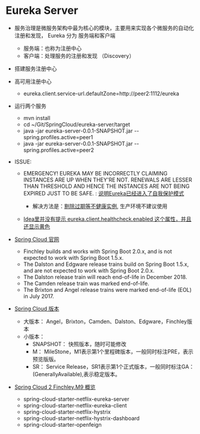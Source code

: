 # Eureka Server

- 服务治理是微服务架构中最为核心的模块，主要用来实现各个微服务的自动化注册和发现， Eureka 分为 服务端和客户端
	- 服务端：也称为注册中心
	- 客户端：处理服务的注册和发现 （Discovery）

- 搭建服务注册中心

- 高可用注册中心
	- eureka.client.service-url.defaultZone=http://peer2:1112/eureka

- 运行两个服务
    - mvn install
    - cd ~/Git/SpringCloud/eureka-server/target
    - java -jar eureka-server-0.0.1-SNAPSHOT.jar --spring.profiles.active=peer1
    - java -jar eureka-server-0.0.1-SNAPSHOT.jar --spring.profiles.active=peer2


- ISSUE:
	- EMERGENCY! EUREKA MAY BE INCORRECTLY CLAIMING INSTANCES ARE UP WHEN THEY'RE NOT. RENEWALS ARE LESSER THAN THRESHOLD AND HENCE THE INSTANCES ARE NOT BEING EXPIRED JUST TO BE SAFE. : [说明Eureka已经进入了自我保护模式](https://blog.csdn.net/cvntopuyef/article/details/78477681) 
		- 解决方法是：[剔除过期等不健康实例](https://blog.csdn.net/cvntopuyef/article/details/78465798), 生产环境不建议使用

	- [Idea里并没有提示 eureka.client.healthcheck.enabled 这个属性，并且还显示黄色](https://www.cnblogs.com/woshimrf/p/springclout-eureka.html)
	

- [Spring Cloud 官网](https://projects.spring.io/spring-cloud/)
	- Finchley builds and works with Spring Boot 2.0.x, and is not expected to work with Spring Boot 1.5.x.
	- The Dalston and Edgware release trains build on Spring Boot 1.5.x, and are not expected to work with Spring Boot 2.0.x.
	- The Dalston release train will reach end-of-life in December 2018.
	- The Camden release train was marked end-of-life.
	- The Brixton and Angel release trains were marked end-of-life (EOL) in July 2017.


- [Spring Cloud 版本](https://blog.csdn.net/54powerman/article/details/79163440)
	- 大版本： Angel，Brixton，Camden、Dalston、Edgware，Finchley版本
	- 小版本： 
		- SNAPSHOT： 快照版本，随时可能修改
		- M： MileStone，M1表示第1个里程碑版本，一般同时标注PRE，表示预览版版。
		- SR： Service Release，SR1表示第1个正式版本，一般同时标注GA：(GenerallyAvailable),表示稳定版本。


- [Spring Cloud 2 Finchley.M9 概览](https://www.jianshu.com/p/c52b1089ea92)
	- spring-cloud-starter-netflix-eureka-server
	- spring-cloud-starter-netflix-eureka-client
	- spring-cloud-starter-netflix-hystrix
	- spring-cloud-starter-netflix-hystrix-dashboard
	- spring-cloud-starter-openfeign


